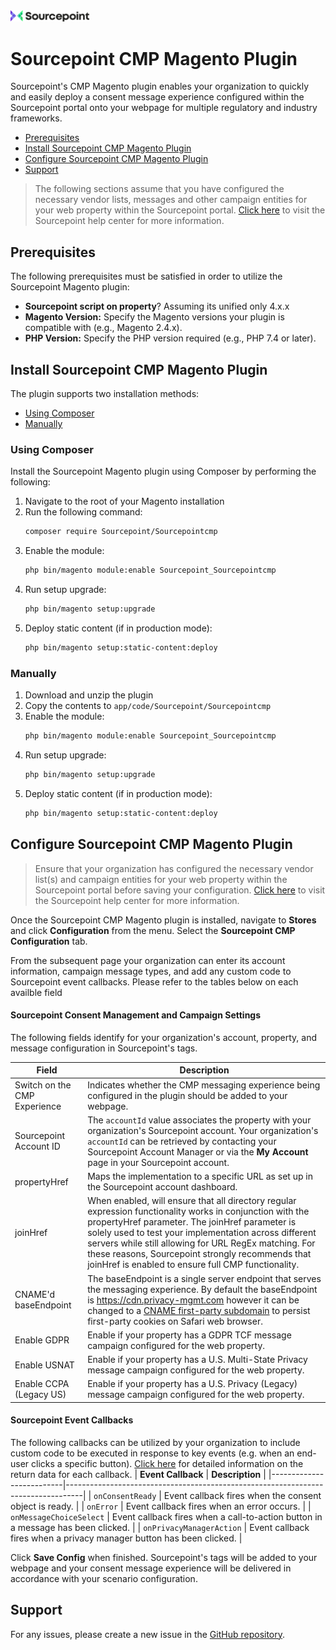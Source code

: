 <img src="/images/logo.png" width=25%>

# Sourcepoint CMP Magento Plugin

Sourcepoint's CMP Magento plugin enables your organization to quickly and easily deploy a consent message experience configured within the Sourcepoint portal onto your webpage for multiple regulatory and industry frameworks.

- [Prerequisites](#prerequisites)
- [Install Sourcepoint CMP Magento Plugin](#install-sourcepoint-magento-plugin)
- [Configure Sourcepoint CMP Magento Plugin](#configure-sourcepoint-magento-plugin)
- [Support](#support)

> The following sections assume that you have configured the necessary vendor lists, messages and other campaign entities for your web property within the Sourcepoint portal. [Click here](https://docs.sourcepoint.com/hc/en-us) to visit the Sourcepoint help center for more information.

## Prerequisites

The following prerequisites must be satisfied in order to utilize the Sourcepoint Magento plugin:

- **Sourcepoint script on property**? Assuming its unified only 4.x.x
- **Magento Version:** Specify the Magento versions your plugin is compatible with (e.g., Magento 2.4.x).
- **PHP Version:** Specify the PHP version required (e.g., PHP 7.4 or later).

## Install Sourcepoint CMP Magento Plugin

The plugin supports two installation methods:

- [Using Composer](#using-composer)
- [Manually](#manually)

### Using Composer

Install the Sourcepoint Magento plugin using Composer by performing the following:

1. Navigate to the root of your Magento installation
2. Run the following command:
   ```sh
   composer require Sourcepoint/Sourcepointcmp
   ```
3. Enable the module:
   ```sh
   php bin/magento module:enable Sourcepoint_Sourcepointcmp
   ```
4. Run setup upgrade:
   ```sh
   php bin/magento setup:upgrade
   ```
5. Deploy static content (if in production mode):
   ```sh
   php bin/magento setup:static-content:deploy
   ```

### Manually

1. Download and unzip the plugin
2. Copy the contents to `app/code/Sourcepoint/Sourcepointcmp`
3. Enable the module:
   ```sh
   php bin/magento module:enable Sourcepoint_Sourcepointcmp
   ```
4. Run setup upgrade:
   ```sh
   php bin/magento setup:upgrade
   ```
5. Deploy static content (if in production mode):
   ```sh
   php bin/magento setup:static-content:deploy
   ```

## Configure Sourcepoint CMP Magento Plugin

> Ensure that your organization has configured the necessary vendor list(s) and campaign entities for your web property within the Sourcepoint portal before saving your configuration. [Click here](https://docs.sourcepoint.com/hc/en-us) to visit the Sourcepoint help center for more information.

Once the Sourcepoint CMP Magento plugin is installed, navigate to **Stores** and click **Configuration** from the menu. Select the **Sourcepoint CMP Configuration** tab.

From the subsequent page your organization can enter its account information, campaign message types, and add any custom code to Sourcepoint event callbacks. Please refer to the tables below on each availble field

#### Sourcepoint Consent Management and Campaign Settings

The following fields identify for your organization's account, property, and message configuration in Sourcepoint's tags.

| **Field**                    | **Description**                                                                                                                                                                                                                                                                                                                                                                           |
| ---------------------------- | ----------------------------------------------------------------------------------------------------------------------------------------------------------------------------------------------------------------------------------------------------------------------------------------------------------------------------------------------------------------------------------------- |
| Switch on the CMP Experience | Indicates whether the CMP messaging experience being configured in the plugin should be added to your webpage.                                                                                                                                                                                                                                                                            |
| Sourcepoint Account ID       | The `accountId` value associates the property with your organization's Sourcepoint account. Your organization's `accountId` can be retrieved by contacting your Sourcepoint Account Manager or via the **My Account** page in your Sourcepoint account.                                                                                                                                   |
| propertyHref                 | Maps the implementation to a specific URL as set up in the Sourcepoint account dashboard.                                                                                                                                                                                                                                                                                                 |
| joinHref                     | When enabled, will ensure that all directory regular expression functionality works in conjunction with the propertyHref parameter. The joinHref parameter is solely used to test your implementation across different servers while still allowing for URL RegEx matching. For these reasons, Sourcepoint strongly recommends that joinHref is enabled to ensure full CMP functionality. |
| CNAME'd baseEndpoint         | The baseEndpoint is a single server endpoint that serves the messaging experience. By default the baseEndpoint is https://cdn.privacy-mgmt.com however it can be changed to a [CNAME first-party subdomain](https://docs.sourcepoint.com/hc/en-us/articles/4405397441043-Configure-subdomain-with-CNAME-DNS-record) to persist first-party cookies on Safari web browser.                 |
| Enable GDPR                  | Enable if your property has a GDPR TCF message campaign configured for the web property.                                                                                                                                                                                                                                                                                                  |
| Enable USNAT                 | Enable if your property has a U.S. Multi-State Privacy message campaign configured for the web property.                                                                                                                                                                                                                                                                                  |
| Enable CCPA (Legacy US)      | Enable if your property has a U.S. Privacy (Legacy) message campaign configured for the web property.                                                                                                                                                                                                                                                                                     |

#### Sourcepoint Event Callbacks

The following callbacks can be utilized by your organization to include custom code to be executed in response to key events (e.g. when an end-user clicks a specific button). [Click here](https://docs.sourcepoint.com/hc/en-us/articles/4405397484307-Event-callbacks) for detailed information on the return data for each callback.
| **Event Callback** | **Description** |
|--------------------------|----------------------------------------------------------------------------------|
| `onConsentReady` | Event callback fires when the consent object is ready. |
| `onError` | Event callback fires when an error occurs. |
| `onMessageChoiceSelect` | Event callback fires when a call-to-action button in a message has been clicked. |
| `onPrivacyManagerAction` | Event callback fires when a privacy manager button has been clicked. |

Click **Save Config** when finished. Sourcepoint's tags will be added to your webpage and your consent message experience will be delivered in accordance with your scenario configuration.

## Support

For any issues, please create a new issue in the [GitHub repository](https://github.com/SourcePointUSA/sp-magento-plugin).
